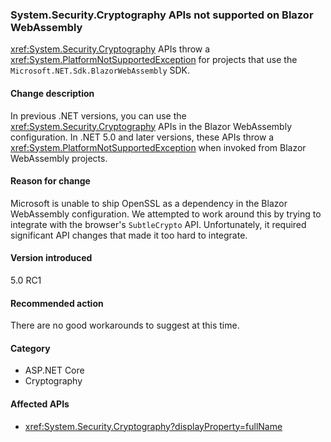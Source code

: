 ### System.Security.Cryptography APIs not supported on Blazor WebAssembly

<xref:System.Security.Cryptography> APIs throw a <xref:System.PlatformNotSupportedException> for projects that use the `Microsoft.NET.Sdk.BlazorWebAssembly` SDK.

#### Change description

In previous .NET versions, you can use the <xref:System.Security.Cryptography> APIs in the Blazor WebAssembly configuration. In .NET 5.0 and later versions, these APIs throw a <xref:System.PlatformNotSupportedException> when invoked from Blazor WebAssembly projects.

#### Reason for change

Microsoft is unable to ship OpenSSL as a dependency in the Blazor WebAssembly configuration. We attempted to work around this by trying to integrate with the browser's `SubtleCrypto` API. Unfortunately, it required significant API changes that made it too hard to integrate.

#### Version introduced

5.0 RC1

#### Recommended action

There are no good workarounds to suggest at this time.

#### Category

- ASP.NET Core
- Cryptography

#### Affected APIs

- <xref:System.Security.Cryptography?displayProperty=fullName>

<!--

#### Affected APIs

- `T:System.Security.Cryptography`

-->
